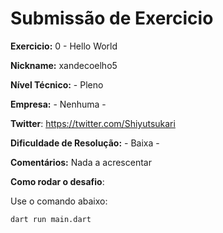 # Submissão de Exercicio

**Exercicio:** 0 - Hello World

**Nickname:** xandecoelho5

**Nível Técnico:** - Pleno

**Empresa:** - Nenhuma -

**Twitter**: https://twitter.com/Shiyutsukari

**Dificuldade de Resolução:** - Baixa -

**Comentários:** Nada a acrescentar

**Como rodar o desafio**: 

Use o comando abaixo: 
```bash
dart run main.dart
```
